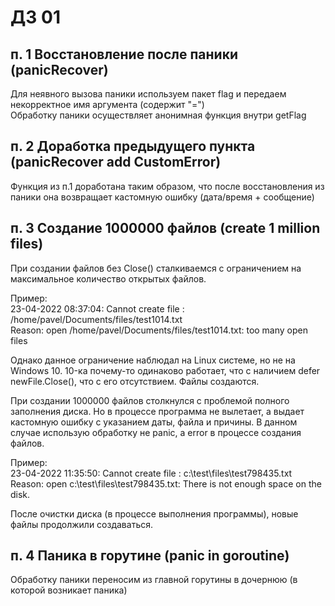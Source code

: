 # ДЗ 01
## п. 1 Восстановление после паники (panicRecover)
Для неявного вызова паники используем пакет flag и передаем некорректное имя аргумента (содержит "=")  
Обработку паники осуществляет анонимная функция внутри getFlag 
## п. 2 Доработка предыдущего пункта (panicRecover add CustomError)
Функция из п.1 доработана таким образом, что после восстановления из паники она возвращает кастомную ошибку
(дата/время + сообщение)
## п. 3 Создание 1000000 файлов (create 1 million files)
При создании файлов без Close() сталкиваемся с ограничением на максимальное количество открытых файлов.

Пример:  
23-04-2022 08:37:04: Cannot create file : /home/pavel/Documents/files/test1014.txt  
Reason: open /home/pavel/Documents/files/test1014.txt: too many open files

Однако данное ограничение наблюдал на Linux системе, но не на Windows 10.
10-ка почему-то одинаково работает, что с наличием defer newFile.Close(), что с его отсутствием.
Файлы создаются.

При создании 1000000 файлов столкнулся с проблемой полного заполнения диска. 
Но в процессе программа не вылетает, а выдает кастомную ошибку с указанием даты, файла и причины.
В данном случае использую обработку не panic, а error в процессе создания файлов.

Пример:  
23-04-2022 11:35:50: Cannot create file : c:\test\files\test798435.txt  
Reason: open c:\test\files\test798435.txt: There is not enough space on the disk.

После очистки диска (в процессе выполнения программы), новые файлы продолжили создаваться.

## п. 4 Паника в горутине (panic in goroutine)
Обработку паники переносим из главной горутины в дочернюю (в которой возникает паника)